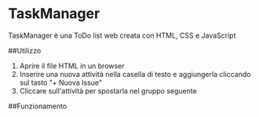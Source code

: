 # TaskManager
TaskManager è una ToDo list web creata con HTML, CSS e JavaScript

##Utilizzo
1. Aprire il file HTML in un browser
2. Inserire una nuova attività nella casella di testo e aggiungerla cliccando sul tasto "+ Nuova Issue"
3. Cliccare sull'attività per spostarla nel gruppo seguente

##Funzionamento
